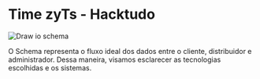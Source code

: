# Time zyTs - Hacktudo

![Draw io schema](https://user-images.githubusercontent.com/28159934/137609059-5e8487d3-806e-4d37-9ae1-0ad993cf701d.png)

O Schema representa o fluxo ideal dos dados entre o cliente, distribuidor e administrador. Dessa maneira, visamos esclarecer as tecnologias escolhidas e os sistemas.
